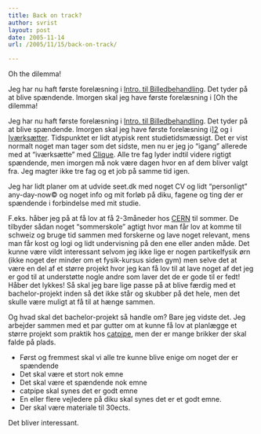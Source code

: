 ```yaml
---
title: Back on track?
author: svrist
layout: post
date: 2005-11-14
url: /2005/11/15/back-on-track/

---
```

Oh the dilemma!

Jeg har nu haft første forelæsning i [Intro. til Billedbehandling][1]. Det tyder på at blive spændende. Imorgen skal jeg have første forelæsning i [Oh the dilemma!

Jeg har nu haft første forelæsning i [Intro. til Billedbehandling][1]. Det tyder på at blive spændende. Imorgen skal jeg have første forelæsning i][2] og i [Iværksætter][3]. Tidspunktet er lidt atypisk rent studietidsmæssigt. Det er vist normalt noget man tager som det sidste, men nu er jeg jo &#8220;igang&#8221; allerede med at &#8220;iværksætte&#8221; med [Clique][4]. Alle tre fag lyder indtil videre rigtigt spændende, men imorgen må nok være dagen hvor en af dem bliver valgt fra. Jeg magter ikke tre fag og et job på samme tid igen.

Jeg har lidt planer om at udvide seet.dk med noget CV og lidt &#8220;personligt&#8221; any-day-now&copy; og noget info og mit forløb på diku, fagene og ting der er spændende i forbindelse med mit studie.

F.eks. håber jeg på at få lov at få 2-3måneder hos [CERN][5] til sommer. De tilbyder sådan noget &#8220;sommerskole&#8221; agtigt hvor man får lov at komme til schweiz og bruge tid sammen med forskerne og lave noget relevant, mens man får kost og logi og lidt undervisning på den ene eller anden måde. Det kunne være vildt interessant selvom jeg ikke lige er nogen partikelfysik ørn (ikke noget der minder om et fysik-kursus siden gym) men selve det at være en del af et større projekt hvor jeg kan få lov til at lave noget af det jeg er god til at understøtte nogle andre som laver det de er gode til er fedt! Håber det lykkes! Så skal jeg bare lige passe på at blive færdig med et bachelor-projekt inden så det ikke står og skubber på det hele, men det skulle være muligt at få til at hænge sammen.

Og hvad skal det bachelor-projekt så handle om? Bare jeg vidste det. Jeg arbejder sammen med et par gutter om at kunne få lov at planlægge et større projekt som praktik hos [catpipe][6], men der er mange brikker der skal falde på plads.

  * Først og fremmest skal vi alle tre kunne blive enige om noget der er spændende
  * Det skal være et stort nok emne
  * Det skal være et spændende nok emne
  * catpipe skal synes det er godt emne
  * En eller flere vejledere på diku skal synes det er et godt emne.
  * Der skal være materiale til 30ects.

Det bliver interessant.

 [1]: http://isis.ku.dk/kurser/kursus23196.htm
 [2]: http://www.diku.dk/undervisning/2005v/202/
 [3]: http://isis.ku.dk/kurser/index.aspx?kursusid=23286&xslt=default
 [4]: http://www.clique.dk
 [5]: http://public.web.cern.ch/Public/Welcome.html
 [6]: http://www.catpipe.net